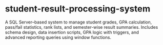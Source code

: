 # student-result-processing-system
A SQL Server–based system to manage student grades, GPA calculation, pass/fail statistics, rank lists, and semester-wise result summaries. Includes schema design, data insertion scripts, GPA logic with triggers, and advanced reporting queries using window functions.
